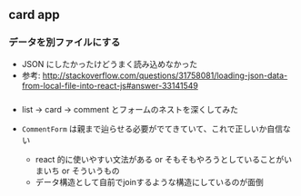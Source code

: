 ## card app

### データを別ファイルにする

- JSON にしたかったけどうまく読み込めなかった
- 参考: http://stackoverflow.com/questions/31758081/loading-json-data-from-local-file-into-react-js#answer-33141549

###

- list -> card -> comment とフォームのネストを深くしてみた
- `CommentForm` は親まで辿らせる必要がでてきていて、これで正しいか自信ない

  - react 的に使いやすい文法がある or そもそもやろうとしていることがいまいち or そういうもの
  - データ構造として自前でjoinするような構造にしているのが面倒
